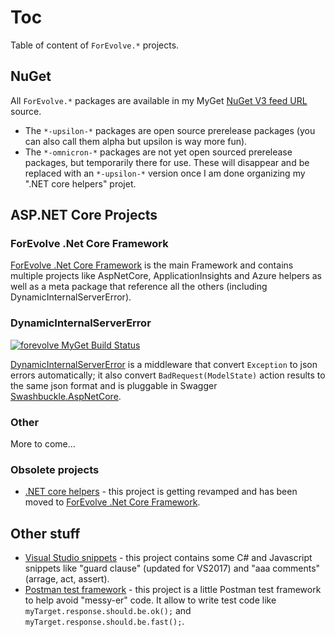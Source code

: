 # Toc
Table of content of `ForEvolve.*` projects.

## NuGet
All `ForEvolve.*` packages are available in my MyGet [NuGet V3 feed URL](https://www.myget.org/F/forevolve/api/v3/index.json) source. 

* The `*-upsilon-*` packages are open source prerelease packages (you can also call them alpha but upsilon is way more fun).
* The `*-omnicron-*` packages are not yet open sourced prerelease packages, but temporarily there for use. These will disappear and be replaced with an `*-upsilon-*` version once I am done organizing my ".NET core helpers" projet.

## ASP.NET Core Projects
### ForEvolve .Net Core Framework
[ForEvolve .Net Core Framework](https://github.com/ForEvolve/ForEvolve-Framework) is the main Framework and contains multiple projects like AspNetCore, ApplicationInsights and Azure helpers as well as a meta package that reference all the others (including DynamicInternalServerError).

### DynamicInternalServerError
[![forevolve MyGet Build Status](https://www.myget.org/BuildSource/Badge/forevolve?identifier=a6353d8a-cc43-4e21-b226-c2ca715205ab)](https://www.myget.org/) 

[DynamicInternalServerError](https://github.com/ForEvolve/DynamicInternalServerError) is a middleware that convert `Exception` to json errors automatically; it also convert `BadRequest(ModelState)` action results to the same json format and is pluggable in Swagger [Swashbuckle.AspNetCore](https://github.com/domaindrivendev/Swashbuckle.AspNetCore).

### Other
More to come...

### Obsolete projects

* [.NET core helpers](https://github.com/ForEvolve/dotnetcore) - this project is getting revamped and has been moved to [ForEvolve .Net Core Framework](https://github.com/ForEvolve/ForEvolve-Framework).

## Other stuff

* [Visual Studio snippets](https://github.com/ForEvolve/vs-snippets) - this project contains some C# and Javascript snippets like "guard clause" (updated for VS2017) and "aaa comments" (arrage, act, assert).
* [Postman test framework](https://github.com/ForEvolve/postman-tests-framework) - this project is a little Postman test framework to help avoid "messy-er" code. It allow to write test code like `myTarget.response.should.be.ok();` and `myTarget.response.should.be.fast();`.
